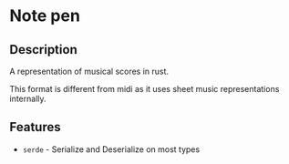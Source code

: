 # Note pen

## Description
A representation of musical scores in rust.

This format is different from midi as it uses sheet music representations internally.

## Features
- `serde` - Serialize and Deserialize on most types
